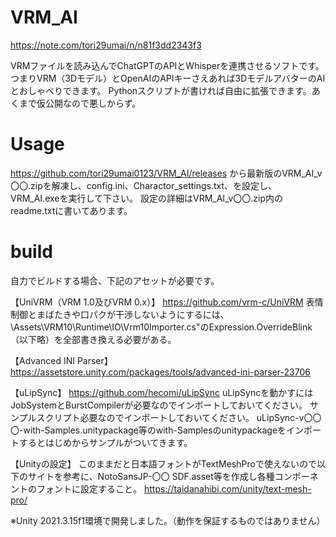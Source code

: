 # VRM_AI
https://note.com/tori29umai/n/n81f3dd2343f3

VRMファイルを読み込んでChatGPTのAPIとWhisperを連携させるソフトです。
つまりVRM（3Dモデル）とOpenAIのAPIキーさえあれば3DモデルアバターのAIとおしゃべりできます。
Pythonスクリプトが書ければ自由に拡張できます。あくまで仮公開なので悪しからず。

# Usage
https://github.com/tori29umai0123/VRM_AI/releases
から最新版のVRM_AI_v〇〇.zipを解凍し、config.ini、Charactor_settings.txt、を設定し、VRM_AI.exeを実行して下さい。
設定の詳細はVRM_AI_v〇〇.zip内のreadme.txtに書いてあります。

# build
自力でビルドする場合、下記のアセットが必要です。

【UniVRM（VRM 1.0及びVRM 0.x）】
https://github.com/vrm-c/UniVRM
表情制御とまばたきや口パクが干渉しないようにするには、\Assets\VRM10\Runtime\IO\Vrm10Importer.cs"のExpression.OverrideBlink（以下略）を全部書き換える必要がある。

【Advanced INI Parser】
https://assetstore.unity.com/packages/tools/advanced-ini-parser-23706

【uLipSync】
https://github.com/hecomi/uLipSync
uLipSyncを動かすにはJobSystemとBurstCompilerが必要なのでインポートしておいてください。
サンプルスクリプト必要なのでインポートしておいてください。
 uLipSync-v〇〇〇-with-Samples.unitypackage等のwith-Samplesのunitypackageをインポートするとはじめからサンプルがついてきます。

【Unityの設定】
このままだと日本語フォントがTextMeshProで使えないので以下のサイトを参考に、NotoSansJP-〇〇 SDF.asset等を作成し各種コンポーネントのフォントに設定すること。 
https://taidanahibi.com/unity/text-mesh-pro/

※Unity 2021.3.15f1環境で開発しました。（動作を保証するものではありません）
